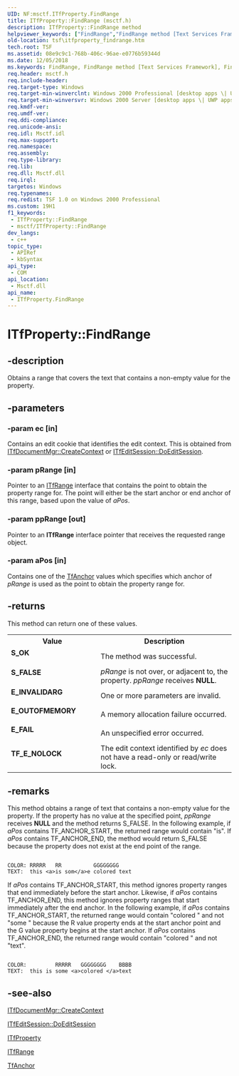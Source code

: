 ```yaml
---
UID: NF:msctf.ITfProperty.FindRange
title: ITfProperty::FindRange (msctf.h)
description: ITfProperty::FindRange method
helpviewer_keywords: ["FindRange","FindRange method [Text Services Framework]","FindRange method [Text Services Framework]","ITfProperty interface","ITfProperty interface [Text Services Framework]","FindRange method","ITfProperty.FindRange","ITfProperty::FindRange","_tsf_itfproperty_findrange_ref","msctf/ITfProperty::FindRange","tsf.itfproperty_findrange"]
old-location: tsf\itfproperty_findrange.htm
tech.root: TSF
ms.assetid: 08e9c9c1-768b-406c-96ae-e0776b59344d
ms.date: 12/05/2018
ms.keywords: FindRange, FindRange method [Text Services Framework], FindRange method [Text Services Framework],ITfProperty interface, ITfProperty interface [Text Services Framework],FindRange method, ITfProperty.FindRange, ITfProperty::FindRange, _tsf_itfproperty_findrange_ref, msctf/ITfProperty::FindRange, tsf.itfproperty_findrange
req.header: msctf.h
req.include-header: 
req.target-type: Windows
req.target-min-winverclnt: Windows 2000 Professional [desktop apps \| UWP apps]
req.target-min-winversvr: Windows 2000 Server [desktop apps \| UWP apps]
req.kmdf-ver: 
req.umdf-ver: 
req.ddi-compliance: 
req.unicode-ansi: 
req.idl: Msctf.idl
req.max-support: 
req.namespace: 
req.assembly: 
req.type-library: 
req.lib: 
req.dll: Msctf.dll
req.irql: 
targetos: Windows
req.typenames: 
req.redist: TSF 1.0 on Windows 2000 Professional
ms.custom: 19H1
f1_keywords:
 - ITfProperty::FindRange
 - msctf/ITfProperty::FindRange
dev_langs:
 - c++
topic_type:
 - APIRef
 - kbSyntax
api_type:
 - COM
api_location:
 - Msctf.dll
api_name:
 - ITfProperty.FindRange
---
```


# ITfProperty::FindRange


## -description

Obtains a range that covers the text that contains a non-empty value for the property.

## -parameters

### -param ec [in]

Contains an edit cookie that identifies the edit context. This is obtained from <a href="/windows/desktop/api/msctf/nf-msctf-itfdocumentmgr-createcontext">ITfDocumentMgr::CreateContext</a> or <a href="/windows/desktop/api/msctf/nf-msctf-itfeditsession-doeditsession">ITfEditSession::DoEditSession</a>.

### -param pRange [in]

Pointer to an <a href="/windows/desktop/api/msctf/nn-msctf-itfrange">ITfRange</a> interface that contains the point to obtain the property range for. The point will either be the start anchor or end anchor of this range, based upon the value of <i>aPos</i>.

### -param ppRange [out]

Pointer to an <b>ITfRange</b> interface pointer that receives the requested range object.

### -param aPos [in]

Contains one of the <a href="/windows/win32/api/msctf/ne-msctf-tfanchor">TfAnchor</a> values which specifies which anchor of <i>pRange</i> is used as the point to obtain the property range for.

## -returns

This method can return one of these values.

<table>
<tr>
<th>Value</th>
<th>Description</th>
</tr>
<tr>
<td width="40%">
<dl>
<dt><b>S_OK</b></dt>
</dl>
</td>
<td width="60%">
The method was successful.

</td>
</tr>
<tr>
<td width="40%">
<dl>
<dt><b>S_FALSE</b></dt>
</dl>
</td>
<td width="60%">
<i>pRange</i> is not over, or adjacent to, the property. <i>ppRange</i> receives <b>NULL</b>.

</td>
</tr>
<tr>
<td width="40%">
<dl>
<dt><b>E_INVALIDARG</b></dt>
</dl>
</td>
<td width="60%">
One or more parameters are invalid.

</td>
</tr>
<tr>
<td width="40%">
<dl>
<dt><b>E_OUTOFMEMORY</b></dt>
</dl>
</td>
<td width="60%">
A memory allocation failure occurred.

</td>
</tr>
<tr>
<td width="40%">
<dl>
<dt><b>E_FAIL</b></dt>
</dl>
</td>
<td width="60%">
An unspecified error occurred.

</td>
</tr>
<tr>
<td width="40%">
<dl>
<dt><b>TF_E_NOLOCK</b></dt>
</dl>
</td>
<td width="60%">
The edit context identified by <i>ec</i> does not have a read-only or read/write lock.

</td>
</tr>
</table>

## -remarks

This method obtains a range of text that contains a non-empty value for the property. If the property has no value at the specified point, <i>ppRange</i> receives <b>NULL</b> and the method returns S_FALSE. In the following example, if <i>aPos</i> contains TF_ANCHOR_START, the returned range would contain "is". If <i>aPos</i> contains TF_ANCHOR_END, the method would return S_FALSE because the property does not exist at the end point of the range.


``` syntax

COLOR: RRRRR   RR          GGGGGGGG
TEXT:  this <a>is som</a>e colored text

```

If <i>aPos</i> contains TF_ANCHOR_START, this method ignores property ranges that end immediately before the start anchor. Likewise, if <i>aPos</i> contains TF_ANCHOR_END, this method ignores property ranges that start immediately after the end anchor. In the following example, if <i>aPos</i> contains TF_ANCHOR_START, the returned range would contain "colored " and not "some " because the R value property ends at the start anchor point and the G value property begins at the start anchor. If <i>aPos</i> contains TF_ANCHOR_END, the returned range would contain "colored " and not "text".


``` syntax

COLOR:         RRRRR   GGGGGGGG    BBBB
TEXT:  this is some <a>colored </a>text

```


## -see-also

<a href="/windows/desktop/api/msctf/nf-msctf-itfdocumentmgr-createcontext">ITfDocumentMgr::CreateContext</a>



<a href="/windows/desktop/api/msctf/nf-msctf-itfeditsession-doeditsession">ITfEditSession::DoEditSession</a>



<a href="/windows/desktop/api/msctf/nn-msctf-itfproperty">ITfProperty</a>



<a href="/windows/desktop/api/msctf/nn-msctf-itfrange">ITfRange</a>



<a href="/windows/win32/api/msctf/ne-msctf-tfanchor">TfAnchor</a>
